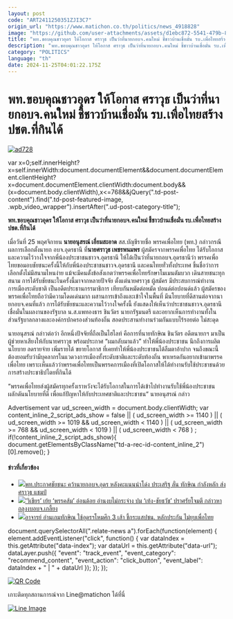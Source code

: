 ```yaml
---
layout: post
code: "ART2411250351ZJI3C7"
origin_url: "https://www.matichon.co.th/politics/news_4918828"
image: "https://github.com/user-attachments/assets/d1ebc872-5541-479b-8c92-aff074443aa4"
title: "พท.ขอบคุณชาวอุดร ให้โอกาส ศราวุธ เป็นว่าที่นายกอบจ.คนใหม่ ชี้ชาวบ้านเชื่อมั่น รบ.เพื่อไทยสร้างปชต.ที่กินได้"
description: "พท.ขอบคุณชาวอุดร ให้โอกาส ศราวุธ เป็นว่าที่นายกอบจ.คนใหม่ ชี้ชาวบ้านเชื่อมั่น รบ.เพื่อไทยสร้างปชต.ที่กินได้"
category: "POLITICS"
language: "th"
date: 2024-11-25T04:01:22.175Z
---
```


# พท.ขอบคุณชาวอุดร ให้โอกาส ศราวุธ เป็นว่าที่นายกอบจ.คนใหม่ ชี้ชาวบ้านเชื่อมั่น รบ.เพื่อไทยสร้างปชต.ที่กินได้

[![](https://www.matichon.co.th/wp-content/uploads/2024/11/ad728.jpg "ad728")](https://www.matichon.co.th/wp-content/uploads/2024/11/ad728.jpg)

var x=0;self.innerHeight?x=self.innerWidth:document.documentElement&&document.documentElement.clientHeight?x=document.documentElement.clientWidth:document.body&&(x=document.body.clientWidth),x<=768&&jQuery(".td-post-content").find(".td-post-featured-image, .wpb\_video\_wrapper").insertAfter(".ud-post-category-title");

**พท.ขอบคุณชาวอุดร ให้โอกาส ศราวุธ เป็นว่าที่นายกอบจ.คนใหม่ ชี้ชาวบ้านเชื่อมั่น รบ.เพื่อไทยสร้างปชต.ที่กินได้**

เมื่อวันที่ 25 พฤศจิกายน **นายอนุสรณ์ เอี่ยมสะอาด** สส.บัญชีรายชื่อ พรรคเพื่อไทย (พท.) กล่าวกรณีผลการเลือกตั้งนายก อบจ.อุดรธานี ที่**นายศราวุธ เพชรพนมพร** ผู้สมัครจากพรรคเพื่อไทย ได้รับโอกาสและความไว้วางใจจากพี่น้องประชาชนชาวจ.อุดรธานี ให้ได้เป็นว่าที่นายกอบจ.อุดรธานีว่า พรรคเพื่อไทยขอมอบชัยชนะครั้งนี้ให้กับพี่น้องประชาชนชาวจ.อุดรธานี และคนไทยทั่วทั้งประเทศ ขึ้นชื่อว่าการเลือกตั้งไม่มีสนามไหนง่าย แม้จะมีคนตั้งข้อสังเกตว่าพรรคเพื่อไทยรักษาโมเมนตัมบวก เดินสายชนะทุกสนาม การได้รับชัยชนะในครั้งนี้มาจากหลายปัจจัย ตั้งแต่นายศราวุธ ผู้สมัคร มีประสบการณ์ทำงานการเมืองระดับชาติ เป็นอดีตประธานกรรมาธิการ เทียบกันหมัดต่อหมัด ปอนด์ต่อปอนด์แล้ว ผู้สมัครของพรรคเพื่อไทยถือว่ามีความโดดเด่นมาก ผสานการเข้าถึงและเข้าใจในพื้นที่ มีนโยบายที่ดีสานต่อจากนายกอบจ.คนที่แล้ว การได้รับชัยชนะและความไว้วางใจครั้งนี้ ยังแสดงให้เห็นว่าประชาชนชาวจ.อุดรธานีเชื่อมั่นในผลงานของรัฐบาล น.ส.แพทองธาร ชินวัตร นายกรัฐมนตรี และอยากเห็นการทำงานทั้งในส่วนรัฐบาลกลางและองค์กรปกครองส่วนท้องถิ่น สอดประสานทำงานร่วมกันแบบไร้รอยต่อ ไม่สะดุด

นายอนุสรณ์ กล่าวต่อว่า อีกหนึ่งปัจจัยที่ถือเป็นไฮไลท์ คือการที่นายทักษิณ ชินวัตร อดีตนายกฯ มาเป็นผู้ช่วยหาเสียงให้กับนายศราวุธ พร้อมประกาศ “ผมกลับมาแล้ว” ทำให้พี่น้องประชาชน นึกถึงการผลิตนโยบาย ลดรายจ่าย เพิ่มรายได้ ขยายโอกาส ที่เคยทำให้พี่น้องประชาชนได้ลืมตาอ้าปาก จนถึงขณะนี้ต้องยอมรับว่ามีบุคลากรในแวดวงการเมืองทั้งระดับชาติและระดับท้องถิ่น พาเหรดกันอยากเข้ามาพรรคเพื่อไทย เพราะเห็นแล้วว่าพรรคเพื่อไทยเป็นพรรคการเมืองที่เปิดโอกาสให้ได้ทำงานรับใช้ประชาชนด้วยการสร้างประชาธิปไตยที่กินได้

“พรรคเพื่อไทยส่งผู้สมัครทุกครั้งเราหวังจะได้รับโอกาสในการได้เข้าไปทำงานรับใช้พี่น้องประชาชน ผลักดันนโยบายที่ดี เพื่อแก้ปัญหาให้กับประเทศชาติและประชาชน“ นายอนุสรณ์ กล่าว

Advertisement var ud\_screen\_width = document.body.clientWidth; var content\_inline\_2\_script\_ads\_show = false || ( ud\_screen\_width >= 1140 ) || ( ud\_screen\_width >= 1019 && ud\_screen\_width < 1140 ) || ( ud\_screen\_width >= 768 && ud\_screen\_width < 1019 ) || ( ud\_screen\_width < 768 ) ; if(!content\_inline\_2\_script\_ads\_show){ document.getElementsByClassName("td-a-rec-id-content\_inline\_2")\[0\].remove(); }

#### ข่าวที่เกี่ยวข้อง

*   [![](https://www.matichon.co.th/wp-content/uploads/2024/11/pt728-8.jpg)พท.ประกาศชัยชนะ คว้านายกอบจ.อุดร หลังคะแนนนำโด่ง ประเสริฐ ลั่น ทักษิณ กำลังหลัก ส่ง ศราวุธ แชมป์](https://www.matichon.co.th/politics/news_4917486)
*   [![](https://www.matichon.co.th/wp-content/uploads/2024/11/vi728.jpg)‘วิเชียร’ เย้ย ‘พรรคส้ม’ อ่อนด้อย อ่านงบไม่กระจ่าง ปม ‘เท้ง-ชัยธวัช’ ปราศรัยโจมตี กล่าวหาถลุงงบอบจ.เกลี้ยง](https://www.matichon.co.th/politics/news_4910706)
*   [![](https://www.matichon.co.th/wp-content/uploads/2024/11/LINE_ALBUM_TJ.jpg)อาจารย์ อ่านเกมทักษิณ ใช้อุดรฯโหมศึก 3 เส้า ชี้กระแสปชน. หลักประกัน ไม่ยุบเพื่อไทย](https://www.matichon.co.th/politics/news_4902049)

document.querySelectorAll(".relate-news a").forEach(function(element) { element.addEventListener("click", function() { var dataIndex = this.getAttribute("data-index"); var dataUrl = this.getAttribute("data-url"); dataLayer.push({ "event": "track\_event", "event\_category": "recommend\_content", "event\_action": "click\_button", "event\_label": dataIndex + " | " + dataUrl }); }); });

[![QR Code](https://www.matichon.co.th/wp-content/uploads/2023/07/wob1371z.jpg)](https://lin.ee/ht0nDxX)

เกาะติดทุกสถานการณ์จาก Line@matichon ได้ที่นี่

[![Line Image](https://www.matichon.co.th/wp-content/uploads/2023/07/th.png)](https://lin.ee/ht0nDxX)